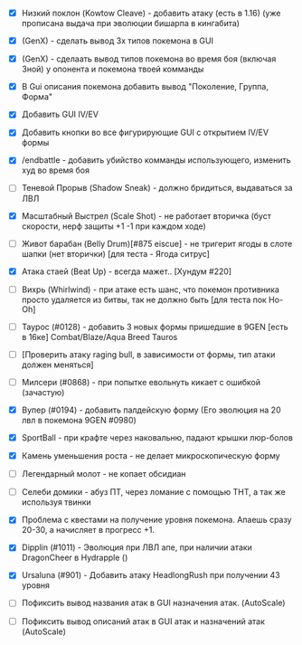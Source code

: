 
- [x]  Низкий поклон (Kowtow Cleave) - добавить атаку (есть в 1.16) (уже прописана выдача при эволюции бишарпа в кингабита)
- [x]  (GenX) - сделать вывод 3х типов покемона в GUI
- [x]  (GenX) - сделаать вывод типов покемона во время боя (включая 3ной) у опонента и покемона твоей комманды
- [x]  В Gui описания покемона добавить вывод "Поколение, Группа, Форма"
- [x]  Добавить GUI IV/EV
- [x]  Добавить кнопки во все фигурирующие GUI с открытием IV/EV формы
- [x]  /endbattle - добавить убийство комманды использующего, изменить худ во время боя

- [ ] Теневой Прорыв (Shadow Sneak) - должно бридиться, выдаваться за ЛВЛ

- [x] Масштабный Выстрел (Scale Shot)  - не работает вторичка (буст скорости, нерф защиты +1 -1 при каждом ходе)

- [ ] Живот барабан (Belly Drum)[#875 eiscue] - не тригерит ягоды в слоте шапки (нет вторички) [для теста - Ягода ситрус]

- [x] Атака стаей (Beat Up) - всегда мажет.. [Хундум #220]

- [ ] Вихрь (Whirlwind) - при атаке есть шанс, что покемон противника просто удаляется из битвы, так не должно быть [для теста пок Ho-Oh]

- [ ] Таурос (#0128) - добавить 3 новых формы пришедшие в 9GEN [есть в 16ке] Combat/Blaze/Aqua Breed Tauros
- [ ] [Проверить атаку raging bull, в зависимости от формы, тип атаки должен меняться]

- [ ] Милсери (#0868) - при попытке евольнуть кикает с ошибкой (зачастую)

- [x] Вупер (#0194) - добавить палдейскую форму (Его эволюция на 20 лвл в покемона 9GEN #0980)

- [x] SportBall - при крафте через наковальню, падают крышки люр-болов

- [x] Камень уменьшения роста - не делает микроскопическую форму

- [ ] Легендарный молот - не копает обсидиан

- [ ] Селеби домики - абуз ПТ, через ломание с помощью ТНТ, а так же используя твинки
- [x] Проблема с квестами на получение уровня покемона. Апаешь сразу 20-30, а начисляет в прогресс +1.
- [x] Dipplin (#1011) - Эволюция при ЛВЛ апе, при наличии атаки DragonCheer в Hydrapple ()
- [x] Ursaluna (#901) - Добавить атаку HeadlongRush при получении 43 уровня
- [ ] Пофиксить вывод названия атак в GUI назначения атак. (AutoScale)
- [ ] Пофиксить вывод описаний атак в GUI атак и назначений атак (AutoScale)
